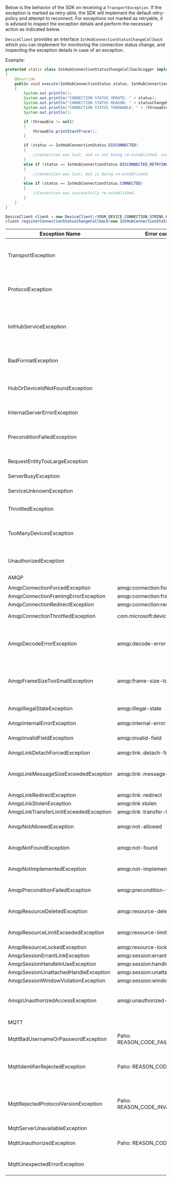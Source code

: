 Below is the behavior of the SDK on receiving a `TransportException`. If the exception is marked as retry-able, the SDK will implement the default retry-policy and attempt to reconnect. For exceptions not marked as retryable, it is advised to inspect the exception details and perform the necessary action as indicated below.

`DeviceClient` provides an interface `IotHubConnectionStatusChangeCallback` which you can implement for monitoring the connection status change, and inspecting the exception details in case of an exception.

Example:
```java
protected static class IotHubConnectionStatusChangeCallbackLogger implements IotHubConnectionStatusChangeCallback
{
    @Override
    public void execute(IotHubConnectionStatus status, IotHubConnectionStatusChangeReason statusChangeReason, Throwable throwable, Object callbackContext)
    {
        System.out.println();
        System.out.println("CONNECTION STATUS UPDATE: " + status);
        System.out.println("CONNECTION STATUS REASON: " + statusChangeReason);
        System.out.println("CONNECTION STATUS THROWABLE: " + (throwable == null ? "null" : throwable.getMessage()));
        System.out.println();

        if (throwable != null)
        {
            throwable.printStackTrace();
        }

        if (status == IotHubConnectionStatus.DISCONNECTED)
        {
            //connection was lost, and is not being re-established. Look at provided exception for how to resolve this issue. 
        }
        else if (status == IotHubConnectionStatus.DISCONNECTED_RETRYING)
        {
            //connection was lost, but is being re-established. 
        }
        else if (status == IotHubConnectionStatus.CONNECTED)
        {
            //Connection was successfully re-established. 
        }
    }
}

DeviceClient client = new DeviceClient(<YOUR_DEVICE_CONNECTION_STRING_HERE>, IotHubClientProtocol.AMQPS);
client.registerConnectionStatusChangeCallback(new IotHubConnectionStatusChangeCallbackLogger(), client);
```


|Exception Name |Error code (if available) |isRetryable  |Action                 |
|------|------|------|------|
| TransportException | | No | Unrecognized transport exceptions are not retried. Inspect the throwable for additional details|
| ProtocolException | | No | Unrecognized protocol exceptions are not retried. Inspect the throwable for additional details|
| IotHubServiceException | | No | Thrown when the Service returns an Unknown Status Code; contact CSS with logs and Exception details |
| BadFormatException | | No | Thrown when service receives a Bad Request; inspect the request being sent |
| HubOrDeviceIdNotFoundException | | No | Inspect the exception details and verify that device/ IoT Hub being used exists |
| InternalServerErrorException | | No | Inspect the logs, and contact service with exception details |
| PreconditionFailedException | | No | Thrown when some IoT Hub precondition is not met; collect logs and contact service |
| RequestEntityTooLargeException | | No | Inspect the logs, and contact service with exception details |
| ServerBusyException | | Yes | SDK will retry |
| ServiceUnknownException | | No | Inspect the logs, and contact service with exception details |
| ThrottledException | | Yes | SDK will retry, with backoff |
| TooManyDevicesException | | No | Too many devices on your hub instance, clean up unused devices or scale up the hub instance |
| UnauthorizedException | | No | Verify your credentials and make sure they are up-to-date. |
| | | | 
| AMQP | | | 
| | | | 
| AmqpConnectionForcedException | amqp:connection:forced error | Yes | SDK will retry |
| AmqpConnectionFramingErrorException | amqp:connection:framing-error | Yes | SDK will retry |
| AmqpConnectionRedirectException | amqp:connection:redirect | Yes | SDK will retry |
| AmqpConnectionThrottledException | com.microsoft:device-container-throttled | Yes | SDK will retry, with backoff |
| AmqpDecodeErrorException | amqp:decode-error | No | Mis-match between AMQP message sent by client and received by service; collect logs and contact service |
| AmqpFrameSizeTooSmallException | amqp:frame-size-too-small | No | The AMQP message is not being formed correctly by the SDK, collect logs and contact SDK team |
| AmqpIllegalStateException | amqp:illegal-state | No | Inspect the exception details, collect logs and contact service |
| AmqpInternalErrorException | amqp:internal-error | Yes | SDK will retry |
| AmqpInvalidFieldException | amqp:invalid-field | No | Inspect the exception details, collect logs and contact service |
| AmqpLinkDetachForcedException | amqp:link :detach-forced | Yes | SDK will retry |
| AmqpLinkMessageSizeExceededException | amqp:link :message-size-exceeded | No | The AMQP message size exceeded the value supported by the link, collect logs and contact service |
| AmqpLinkRedirectException	| amqp:link :redirect | Yes | SDK will retry | 
| AmqpLinkStolenException | amqp:link stolen | Yes | SDK will retry |
| AmqpLinkTransferLimitExceededException | amqp:link :transfer-limit-exceeded | Yes | SDK will retry |
| AmqpNotAllowedException	| amqp:not-allowed | No | Inspect the exception details, collect logs and contact service |
| AmqpNotFoundException | amqp:not-found | No | Inspect the exception details, collect logs and contact service |
| AmqpNotImplementedException | amqp:not-implemented | No | Inspect the exception details, collect logs and contact service |
| AmqpPreconditionFailedException | amqp:precondition-failed | No | Inspect the exception details, collect logs and contact service |
| AmqpResourceDeletedException | amqp:resource-deleted | No | Inspect the exception details, collect logs and contact service |
| AmqpResourceLimitExceededException | amqp:resource-limit-exceeded | No | Inspect the exception details, collect logs and contact service |
| AmqpResourceLockedException | amqp:resource-locked | Yes | SDK will retry |
| AmqpSessionErrantLinkException | amqp:session:errant-link | Yes | SDK will retry |
| AmqpSessionHandleInUseException | amqp:session:handle-in-use | Yes | SDK will retry |
| AmqpSessionUnattachedHandleException | amqp:session:unattached-handle | Yes | SDK will retry |
| AmqpSessionWindowViolationException | amqp:session:window-violation | Yes | SDK will retry |
| AmqpUnauthorizedAccessException | amqp:unauthorized-access | No | SDK will throw `UnauthorizedException` with Connection status reason `BAD_CREDENTIAL` |
| | | | 
| MQTT | | | 
| | | | 
| MqttBadUsernameOrPasswordException | Paho: REASON_CODE_FAILED_AUTHENTICATION | No | Verify your credentials and make sure they are up-to-date. |
| MqttIdentifierRejectedException | Paho: REASON_CODE_INVALID_CLIENT_ID | No | Verify that the device ID/ module ID being used for connection exists on your hub instance |
| MqttRejectedProtocolVersionException | Paho: REASON_CODE_INVALID_PROTOCOL_VERSION | No | The MQTT version being specified by the SDK is not supported by the service; collect logs and contact SDK team |
| MqttServerUnavailableException | | Yes | SDK will retry | 
| MqttUnauthorizedException | Paho: REASON_CODE_NOT_AUTHORIZED | No | Verify your credentials and make sure they are up-to-date. |
| MqttUnexpectedErrorException | | No | Inspect the exception details, collect logs and contact service |
